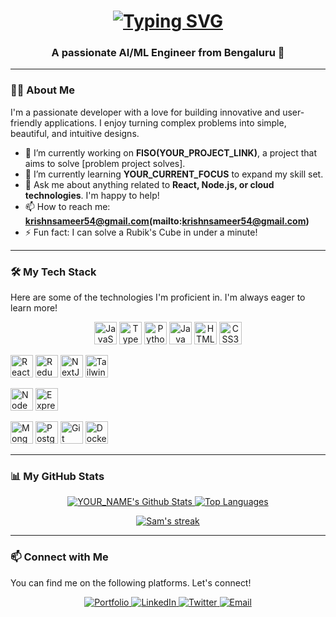 <h1 align="center">
  <a href="https://git.io/typing-svg">
    <img src="https://readme-typing-svg.herokuapp.com?font=Fira+Code&size=30&pause=1000&color=00BFFF&center=true&vCenter=true&width=435&lines=Hi+there%2C+I'm+YOUR_NAME+%F0%9F%91%8B" alt="Typing SVG">
  </a>
</h1>

<h3 align="center">A passionate AI/ML Engineer from Bengaluru 📍</h3>

---

### 👨‍💻 About Me

I'm a passionate developer with a love for building innovative and user-friendly applications. I enjoy turning complex problems into simple, beautiful, and intuitive designs.

- 🔭 I’m currently working on **FISO(YOUR_PROJECT_LINK)**, a project that aims to solve [problem project solves].
- 🌱 I’m currently learning **YOUR_CURRENT_FOCUS** to expand my skill set.
- 💬 Ask me about anything related to **React, Node.js, or cloud technologies**. I'm happy to help!
- 📫 How to reach me: **krishnsameer54@gmail.com(mailto:krishnsameer54@gmail.com)**
- ⚡ Fun fact: I can solve a Rubik's Cube in under a minute!

---

### 🛠️ My Tech Stack

Here are some of the technologies I'm proficient in. I'm always eager to learn more!

<p align="center">
  <a href="https://developer.mozilla.org/en-US/docs/Web/JavaScript" target="_blank" rel="noreferrer"><img src="https://raw.githubusercontent.com/danielcranney/readme-generator/main/public/icons/skills/javascript-colored.svg" width="36" height="36" alt="JavaScript" /></a>
  <a href="https://www.typescriptlang.org/" target="_blank" rel="noreferrer"><img src="https://raw.githubusercontent.com/danielcranney/readme-generator/main/public/icons/skills/typescript-colored.svg" width="36" height="36" alt="TypeScript" /></a>
  <a href="https://www.python.org/" target="_blank" rel="noreferrer"><img src="https://raw.githubusercontent.com/danielcranney/readme-generator/main/public/icons/skills/python-colored.svg" width="36" height="36" alt="Python" /></a>
  <a href="https://www.java.com/en/" target="_blank" rel="noreferrer"><img src="https://raw.githubusercontent.com/danielcranney/readme-generator/main/public/icons/skills/java-colored.svg" width="36" height="36" alt="Java" /></a>
  <a href="https://developer.mozilla.org/en-US/docs/Glossary/HTML5" target="_blank" rel="noreferrer"><img src="https://raw.githubusercontent.com/danielcranney/readme-generator/main/public/icons/skills/html5-colored.svg" width="36" height="36" alt="HTML5" /></a>
  <a href="https://www.w3.org/TR/CSS/#css" target="_blank" rel="noreferrer"><img src="https://raw.githubusercontent.com/danielcranney/readme-generator/main/public/icons/skills/css3-colored.svg" width="36" height="36" alt="CSS3" /></a>
  
  <a href="https://react.dev/" target="_blank" rel="noreferrer"><img src="https://raw.githubusercontent.com/danielcranney/readme-generator/main/public/icons/skills/react-colored.svg" width="36" height="36" alt="React" /></a>
  <a href="https://redux.js.org/" target="_blank" rel="noreferrer"><img src="https://raw.githubusercontent.com/danielcranney/readme-generator/main/public/icons/skills/redux-colored.svg" width="36" height="36" alt="Redux" /></a>
  <a href="https://nextjs.org/docs" target="_blank" rel="noreferrer"><img src="https://raw.githubusercontent.com/danielcranney/readme-generator/main/public/icons/skills/nextjs-colored.svg" width="36" height="36" alt="NextJs" /></a>
  <a href="https://tailwindcss.com/" target="_blank" rel="noreferrer"><img src="https://raw.githubusercontent.com/danielcranney/readme-generator/main/public/icons/skills/tailwindcss-colored.svg" width="36" height="36" alt="TailwindCSS" /></a>
  
  <a href="https://nodejs.org/en/" target="_blank" rel="noreferrer"><img src="https://raw.githubusercontent.com/danielcranney/readme-generator/main/public/icons/skills/nodejs-colored.svg" width="36" height="36" alt="NodeJS" /></a>
  <a href="https://expressjs.com/" target="_blank" rel="noreferrer"><img src="https://raw.githubusercontent.com/danielcranney/readme-generator/main/public/icons/skills/express-colored.svg" width="36" height="36" alt="Express" /></a>
  
  <a href="https://www.mongodb.com/" target="_blank" rel="noreferrer"><img src="https://raw.githubusercontent.com/danielcranney/readme-generator/main/public/icons/skills/mongodb-colored.svg" width="36" height="36" alt="MongoDB" /></a>
  <a href="https://www.postgresql.org/" target="_blank" rel="noreferrer"><img src="https://raw.githubusercontent.com/danielcranney/readme-generator/main/public/icons/skills/postgresql-colored.svg" width="36" height="36" alt="PostgreSQL" /></a>
  <a href="https://git-scm.com/" target="_blank" rel="noreferrer"><img src="https://raw.githubusercontent.com/danielcranney/readme-generator/main/public/icons/skills/git-colored.svg" width="36" height="36" alt="Git" /></a>
  <a href="https://www.docker.com/" target="_blank" rel="noreferrer"><img src="https://raw.githubusercontent.com/danielcranney/readme-generator/main/public/icons/skills/docker-colored.svg" width="36" height="36" alt="Docker" /></a>
</p>

---

### 📊 My GitHub Stats

<p align="center">
  <a href="https://github.com/anuraghazra/github-readme-stats">
    <img alt="YOUR_NAME's Github Stats" src="https://github-readme-stats.vercel.app/api?username=YOUR_GITHUB_USERNAME&show_icons=true&theme=tokyonight&icon_color=00BFFF&text_color=daf7dc&bg_color=151515&hide_border=true" />
  </a>
  
  <a href="https://github.com/anuraghazra/github-readme-stats">
    <img alt="Top Languages" src="https://github-readme-stats.vercel.app/api/top-langs/?username=YOUR_GITHUB_USERNAME&layout=compact&theme=tokyonight&langs_count=8&text_color=daf7dc&bg_color=151515&hide_border=true" />
  </a>
</p>

<p align="center">
  <a href="https://github.com/denvercoder1/github-readme-streak-stats">
    <img title="🔥 Get streak stats for your profile at git.io/streak-stats" alt="Sam's streak" src="https://github-readme-streak-stats.herokuapp.com/?user=sam-2707&theme=tokyonight&hide_border=true&stroke=00BFFF&background=151515&ring=00BFFF&fire=00BFFF&currStreakNum=DAF7DC&sideNums=DAF7DC&currStreakLabel=DAF7DC&sideLabels=DAF7DC" />
  </a>
</p>

---

### 📫 Connect with Me

You can find me on the following platforms. Let's connect!

<p align="center">
  <a href="YOUR_PORTFOLIO_URL" target="_blank" rel="noreferrer">
    <img src="https://img.shields.io/badge/Portfolio-00BFFF?style=for-the-badge&logo=Cloudflare&logoColor=white" alt="Portfolio"/>
  </a>
  <a href="YOUR_LINKEDIN_PROFILE_URL" target="_blank" rel="noreferrer">
    <img src="https://img.shields.io/badge/LinkedIn-0077B5?style=for-the-badge&logo=linkedin&logoColor=white" alt="LinkedIn"/>
  </a>
  <a href="https://twitter.com/YOUR_TWITTER_HANDLE" target="_blank" rel="noreferrer">
    <img src="https://img.shields.io/badge/Twitter-1DA1F2?style=for-the-badge&logo=twitter&logoColor=white" alt="Twitter"/>
  </a>
  <a href="mailto:YOUR_EMAIL_ADDRESS" target="_blank" rel="noreferrer">
    <img src="https://img.shields.io/badge/Email-D14836?style=for-the-badge&logo=gmail&logoColor=white" alt="Email"/>
  </a>
</p>
